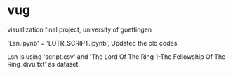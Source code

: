 # vug
visualization final project, university of goettingen

'Lsn.ipynb' = 'LOTR_SCRIPT.ipynb', Updated the old codes.

Lsn is using 'script.csv' and 'The Lord Of The Ring 1-The Fellowship Of The Ring_djvu.txt' as dataset.
